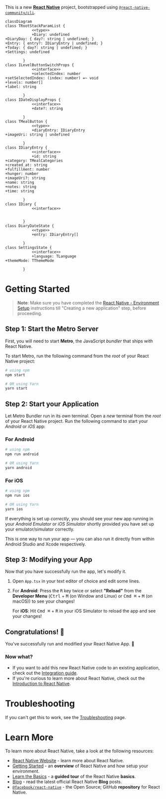This is a new [**React Native**](https://reactnative.dev) project, bootstrapped using [`@react-native-community/cli`](https://github.com/react-native-community/cli).

```mermaid
classDiagram
class TRootStackParamList {
            <<type>>
            +Diary: undefined
+DiaryDay: { day?: string | undefined; }
+Entry: { entry?: IDiaryEntry | undefined; }
+Today: { day?: string | undefined; }
+Settings: undefined
            
        }
class ILevelButtonSwitchProps {
            <<interface>>
            +selectedIndex: number
+setSelectedIndex: (index: number) =~ void
+levels: number[]
+label: string
            
        }
class IDateDisplayProps {
            <<interface>>
            +date?: string
            
        }
class TMealButton {
            <<type>>
            +diaryEntry: IDiaryEntry
+imageUri: string | undefined
            
        }
class IDiaryEntry {
            <<interface>>
            +id: string
+category: TMealCategories
+created_at: string
+fulfillment: number
+hunger: number
+imageUri?: string
+name: string
+notes: string
+time: string
            
        }
class IDiary {
            <<interface>>
            
            
        }
class DiaryDateState {
            <<type>>
            +entry: IDiaryEntry[]
            
        }
class SettingsState {
            <<interface>>
            +language: TLanguage
+themeMode: TThemeMode
            
        }
```

# Getting Started

>**Note**: Make sure you have completed the [React Native - Environment Setup](https://reactnative.dev/docs/environment-setup) instructions till "Creating a new application" step, before proceeding.

## Step 1: Start the Metro Server

First, you will need to start **Metro**, the JavaScript _bundler_ that ships _with_ React Native.

To start Metro, run the following command from the _root_ of your React Native project:

```bash
# using npm
npm start

# OR using Yarn
yarn start
```

## Step 2: Start your Application

Let Metro Bundler run in its _own_ terminal. Open a _new_ terminal from the _root_ of your React Native project. Run the following command to start your _Android_ or _iOS_ app:

### For Android

```bash
# using npm
npm run android

# OR using Yarn
yarn android
```

### For iOS

```bash
# using npm
npm run ios

# OR using Yarn
yarn ios
```

If everything is set up _correctly_, you should see your new app running in your _Android Emulator_ or _iOS Simulator_ shortly provided you have set up your emulator/simulator correctly.

This is one way to run your app — you can also run it directly from within Android Studio and Xcode respectively.

## Step 3: Modifying your App

Now that you have successfully run the app, let's modify it.

1. Open `App.tsx` in your text editor of choice and edit some lines.
2. For **Android**: Press the <kbd>R</kbd> key twice or select **"Reload"** from the **Developer Menu** (<kbd>Ctrl</kbd> + <kbd>M</kbd> (on Window and Linux) or <kbd>Cmd ⌘</kbd> + <kbd>M</kbd> (on macOS)) to see your changes!

   For **iOS**: Hit <kbd>Cmd ⌘</kbd> + <kbd>R</kbd> in your iOS Simulator to reload the app and see your changes!

## Congratulations! :tada:

You've successfully run and modified your React Native App. :partying_face:

### Now what?

- If you want to add this new React Native code to an existing application, check out the [Integration guide](https://reactnative.dev/docs/integration-with-existing-apps).
- If you're curious to learn more about React Native, check out the [Introduction to React Native](https://reactnative.dev/docs/getting-started).

# Troubleshooting

If you can't get this to work, see the [Troubleshooting](https://reactnative.dev/docs/troubleshooting) page.

# Learn More

To learn more about React Native, take a look at the following resources:

- [React Native Website](https://reactnative.dev) - learn more about React Native.
- [Getting Started](https://reactnative.dev/docs/environment-setup) - an **overview** of React Native and how setup your environment.
- [Learn the Basics](https://reactnative.dev/docs/getting-started) - a **guided tour** of the React Native **basics**.
- [Blog](https://reactnative.dev/blog) - read the latest official React Native **Blog** posts.
- [`@facebook/react-native`](https://github.com/facebook/react-native) - the Open Source; GitHub **repository** for React Native.
